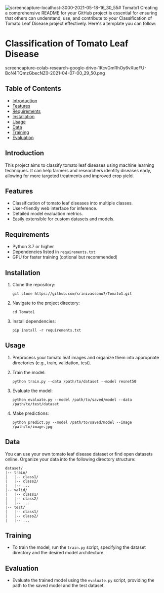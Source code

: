 ![screencapture-localhost-3000-2021-05-18-16_30_55](https://github.com/srinivassonu7/Tomato1/assets/41520796/1f598399-e34c-406e-9ca1-d144f567cc5b)# Tomato1
Creating a comprehensive README for your GitHub project is essential for ensuring that others can understand, use, and contribute to your Classification of Tomato Leaf Disease project effectively. Here's a template you can follow:

# Classification of Tomato Leaf Disease

screencapture-colab-research-google-drive-1KcvGmRhOy6vXueFU-BoN4TQmzGbecNZ0-2021-04-07-00_29_50.png


## Table of Contents
- [Introduction](#introduction)
- [Features](#features)
- [Requirements](#requirements)
- [Installation](#installation)
- [Usage](#usage)
- [Data](#data)
- [Training](#training)
- [Evaluation](#evaluation)

## Introduction

This project aims to classify tomato leaf diseases using machine learning techniques. It can help farmers and researchers identify diseases early, allowing for more targeted treatments and improved crop yield.

## Features

- Classification of tomato leaf diseases into multiple classes.
- User-friendly web interface for inference.
- Detailed model evaluation metrics.
- Easily extensible for custom datasets and models.

## Requirements

- Python 3.7 or higher
- Dependencies listed in `requirements.txt`
- GPU for faster training (optional but recommended)

## Installation

1. Clone the repository:

   ```
   git clone https://github.com/srinivassonu7/Tomato1.git
   ```

2. Navigate to the project directory:

   ```
   cd Tomato1
   ```

3. Install dependencies:

   ```
   pip install -r requirements.txt
   ```

## Usage

1. Preprocess your tomato leaf images and organize them into appropriate directories (e.g., train, validation, test).

2. Train the model:

   ```
   python train.py --data /path/to/dataset --model resnet50
   ```

3. Evaluate the model:

   ```
   python evaluate.py --model /path/to/saved/model --data /path/to/test/dataset
   ```

4. Make predictions:

   ```
   python predict.py --model /path/to/saved/model --image /path/to/image.jpg
   ```

## Data

You can use your own tomato leaf disease dataset or find open datasets online. Organize your data into the following directory structure:

```
dataset/
|-- train/
|   |-- class1/
|   |-- class2/
|   |-- ...
|-- valid/
|   |-- class1/
|   |-- class2/
|   |-- ...
|-- test/
|   |-- class1/
|   |-- class2/
|   |-- ...
```

## Training

- To train the model, run the `train.py` script, specifying the dataset directory and the desired model architecture.

## Evaluation

- Evaluate the trained model using the `evaluate.py` script, providing the path to the saved model and the test dataset.

